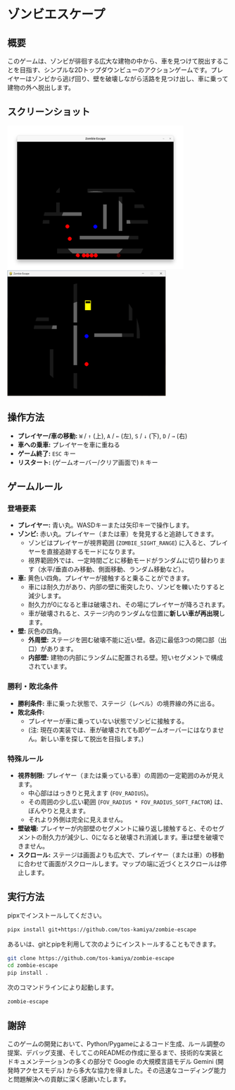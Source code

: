 # ゾンビエスケープ

## 概要

このゲームは、ゾンビが徘徊する広大な建物の中から、車を見つけて脱出することを目指す、シンプルな2Dトップダウンビューのアクションゲームです。プレイヤーはゾンビから逃げ回り、壁を破壊しながら活路を見つけ出し、車に乗って建物の外へ脱出します。

## スクリーンショット

<img src="imgs/screenshot1.png" width="400">

<img src="imgs/screenshot2.png" width="360">

## 操作方法

-   **プレイヤー/車の移動:** `W` / `↑` (上), `A` / `←` (左), `S` / `↓` (下), `D` / `→` (右)
-   **車への乗車:** プレイヤーを車に重ねる
-   **ゲーム終了:** `ESC` キー
-   **リスタート:** (ゲームオーバー/クリア画面で) `R` キー

## ゲームルール

### 登場要素

-   **プレイヤー:** 青い丸。WASDキーまたは矢印キーで操作します。
-   **ゾンビ:** 赤い丸。プレイヤー（または車）を発見すると追跡してきます。
    -   ゾンビはプレイヤーが視界範囲 (`ZOMBIE_SIGHT_RANGE`) に入ると、プレイヤーを直接追跡するモードになります。
    -   視界範囲外では、一定時間ごとに移動モードがランダムに切り替わります（水平/垂直のみ移動、側面移動、ランダム移動など）。
-   **車:** 黄色い四角。プレイヤーが接触すると乗ることができます。
    -   車には耐久力があり、内部の壁に衝突したり、ゾンビを轢いたりすると減少します。
    -   耐久力が0になると車は破壊され、その場にプレイヤーが降ろされます。
    -   車が破壊されると、ステージ内のランダムな位置に**新しい車が再出現**します。
-   **壁:** 灰色の四角。
    -   **外周壁:** ステージを囲む破壊不能に近い壁。各辺に最低3つの開口部（出口）があります。
    -   **内部壁:** 建物の内部にランダムに配置される壁。短いセグメントで構成されています。

### 勝利・敗北条件

-   **勝利条件:** 車に乗った状態で、ステージ（レベル）の境界線の外に出る。
-   **敗北条件:**
    -   プレイヤーが車に乗っていない状態でゾンビに接触する。
    -   (注: 現在の実装では、車が破壊されても即ゲームオーバーにはなりません。新しい車を探して脱出を目指します。)

### 特殊ルール

-   **視界制限:** プレイヤー（または乗っている車）の周囲の一定範囲のみが見えます。
    -   中心部ははっきりと見えます (`FOV_RADIUS`)。
    -   その周囲の少し広い範囲 (`FOV_RADIUS * FOV_RADIUS_SOFT_FACTOR`) は、ぼんやりと見えます。
    -   それより外側は完全に見えません。
-   **壁破壊:** プレイヤーが内部壁のセグメントに繰り返し接触すると、そのセグメントの耐久力が減少し、0になると破壊され消滅します。車は壁を破壊できません。
-   **スクロール:** ステージは画面よりも広大で、プレイヤー（または車）の移動に合わせて画面がスクロールします。マップの端に近づくとスクロールは停止します。

## 実行方法

pipxでインストールしてください。

```sh
pipx install git+https://github.com/tos-kamiya/zombie-escape
```

あるいは、gitとpipを利用して次のようにインストールすることもできます。

```sh
git clone https://github.com/tos-kamiya/zombie-escape
cd zombie-escape
pip install .
```

次のコマンドラインにより起動します。

```sh
zombie-escape
```

## 謝辞

このゲームの開発において、Python/Pygameによるコード生成、ルール調整の提案、デバッグ支援、そしてこのREADMEの作成に至るまで、技術的な実装とドキュメンテーションの多くの部分で Google の大規模言語モデル Gemini (開発時アクセスモデル) から多大な協力を得ました。その迅速なコーディング能力と問題解決への貢献に深く感謝いたします。
